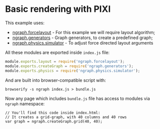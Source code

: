 # Basic rendering with PIXI

This example uses:

* [ngraph.forcelayout](https://github.com/anvaka/ngraph.forcelayout) - For this example we will require layout algorithm;
* [ngraph.generators](https://github.com/anvaka/ngraph.generators) -  Graph generators, to create a predefined graph;
* [ngraph.physics.simulator](https://github.com/anvaka/ngraph.physics.simulator) - To adjust force directed layout arguments

All these modules are exported inside `index.js` file:

``` js
module.exports.layout = require('ngraph.forcelayout');
module.exports.createGraph = require('ngraph.generators');
module.exports.physics = require('ngraph.physics.simulator');
```

And are built into browser-compatible script with:

```
browserify -s ngraph index.js > bundle.js
```

Now any page which includes `bundle.js` file has access to modules via `ngraph`
namespace:

```
// You'll find this code inside index.html:
// It creates a grid-graph, with 40 columns and 40 rows
var graph = ngraph.createGraph.grid(40, 40);
```
